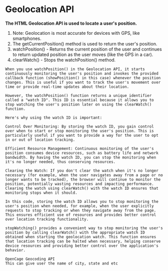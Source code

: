 # Geolocation API

**The HTML Geolocation API is used to locate a user's position.**

1. Note: Geolocation is most accurate for devices with GPS, like smartphones.
2. The getCurrentPosition() method is used to return the user's position.
3. watchPosition() - Returns the current position of the user and continues to return updated position as the user moves (like the GPS in a car).
4. clearWatch() - Stops the watchPosition() method.

```
When you use watchPosition() in the Geolocation API, it starts continuously monitoring the user's position and invokes the provided callback function (showPosition() in this case) whenever the position changes. This is useful if you want to track the user's movement over time or provide real-time updates about their location.

However, the watchPosition() function returns a unique identifier called a "watch ID". This ID is essential because it allows you to stop watching the user's position later on using the clearWatch() function.

Here's why using the watch ID is important:

Control Over Monitoring: By storing the watch ID, you gain control over when to start or stop monitoring the user's position. This is particularly useful if you want to provide a way for the user to opt in or out of location tracking.

Efficient Resource Management: Continuous monitoring of the user's position consumes device resources, such as battery life and network bandwidth. By having the watch ID, you can stop the monitoring when it's no longer needed, thus conserving resources.

Clearing the Watch: If you don't clear the watch when it's no longer necessary (for example, when the user navigates away from a page or no longer wants to be tracked), the browser will continue to monitor the position, potentially wasting resources and impacting performance. Clearing the watch using clearWatch() with the watch ID ensures that monitoring stops when it should.

In this code, storing the watch ID allows you to stop monitoring the user's position when needed, for example, when the user explicitly requests to stop tracking or when they navigate away from the page. This ensures efficient use of resources and provides better control over location tracking functionality.

stopWatching() provides a convenient way to stop monitoring the user's position by calling clearWatch() with the appropriate watch ID obtained when starting the geolocation watch. This function ensures that location tracking can be halted when necessary, helping conserve device resources and providing better control over the application's behavior.
```

```
OpenCage Geocoding API
This can give user the name of city, state and etc
```
